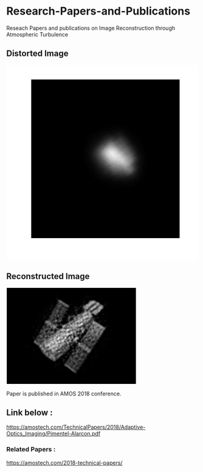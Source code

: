 # Research-Papers-and-Publications
Reseach Papers and publications on Image Reconstruction through Atmospheric Turbulence

## Distorted Image
<img src="https://github.com/ashishT1712/Research-Papers-and-Publications/blob/master/satellite_image2.jpg" width="512" height="512" title="Distorted Image">

## Reconstructed Image
![Reconstructed Image](https://github.com/ashishT1712/Research-Papers-and-Publications/blob/master/reconstructed.PNG)

Paper is published in AMOS 2018 conference.
## Link below :

https://amostech.com/TechnicalPapers/2018/Adaptive-Optics_Imaging/Pimentel-Alarcon.pdf

### Related Papers :

https://amostech.com/2018-technical-papers/
